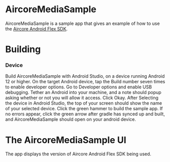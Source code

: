 # AircoreMediaSample
AircoreMediaSample is a sample app that gives an example of how to use the [Aircore Android Flex SDK](https://docs.aircore.io/SDK-download/flex-android-download).

# Building

### Device

Build AircoreMediaSample with Android Studio, on a device running Android 12 or higher.
On the target Android device, tap the Build number seven times to enable developer options.
Go to Developer options and enable USB debugging.
Tether an Android into your machine, and a note should popup asking whether or not you will allow it access. Click Okay.
After Selecting the device in Android Studio, the top of your screen should show the name of your selected device.
Click the green hammer to build the sample app. 
If no errors appear, click the green arrow after gradle has synced up and built, and AircoreMediaSample should open on your android device.

# The AircoreMediaSample UI
The app displays the version of Aircore Android Flex SDK being used.
